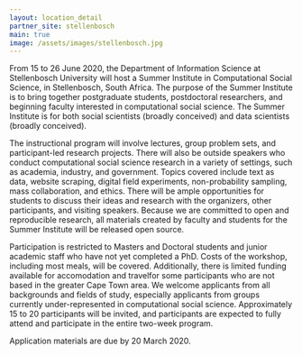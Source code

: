 ```yaml
---
layout: location_detail
partner_site: stellenbosch
main: true
image: /assets/images/stellenbosch.jpg
---
```


From 15 to 26 June 2020, the Department of Information Science at Stellenbosch University will host a Summer Institute in Computational Social Science, in Stellenbosch, South Africa. The purpose of the Summer Institute is to bring together postgraduate students, postdoctoral researchers, and beginning faculty interested in computational social science. The Summer Institute is for both social scientists (broadly conceived) and data scientists (broadly conceived). 

The instructional program will involve lectures, group problem sets, and participant-led research projects. There will also be outside speakers who conduct computational social science research in a variety of settings, such as academia, industry, and government. Topics covered include text as data, website scraping, digital field experiments, non-probability sampling, mass collaboration, and ethics. There will be ample opportunities for students to discuss their ideas and research with the organizers, other participants, and visiting speakers. Because we are committed to open and reproducible research, all materials created by faculty and students for the Summer Institute will be released open source.

Participation is restricted to Masters and Doctoral students and junior academic staff who have not yet completed a PhD. Costs of the workshop, including most meals, will be covered. Additionally, there is limited funding available for accomodation and travelfor some participants who are not based in the greater Cape Town area. We welcome applicants from all backgrounds and fields of study, especially applicants from groups currently under-represented in computational social science. Approximately 15 to 20 participants will be invited, and participants are expected to fully attend and participate in the entire two-week program.

Application materials are due by 20 March 2020.
